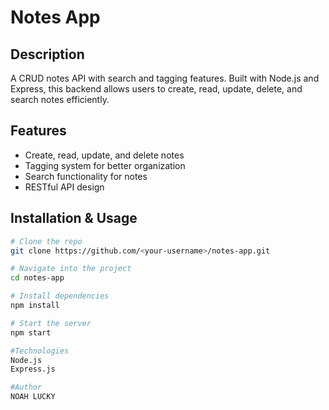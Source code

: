 # Notes App

## Description
A CRUD notes API with search and tagging features. Built with Node.js and Express, this backend allows users to create, read, update, delete, and search notes efficiently.

## Features
- Create, read, update, and delete notes
- Tagging system for better organization
- Search functionality for notes
- RESTful API design

## Installation & Usage
```bash
# Clone the repo
git clone https://github.com/<your-username>/notes-app.git

# Navigate into the project
cd notes-app

# Install dependencies
npm install

# Start the server
npm start

#Technologies
Node.js
Express.js

#Author
NOAH LUCKY